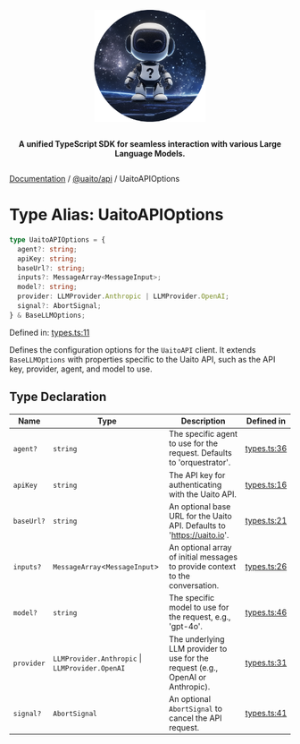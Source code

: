 <div style="display:flex; flex-direction:column; align-items:center;">
<p align="center">
  <img src="../UAITO.png" alt="UAITO Logo" width="200"/>
</p>

<p align="center">
  <strong>A unified TypeScript SDK for seamless interaction with various Large Language Models.</strong>
</p>
</div>

[Documentation](README.md) / [@uaito/api](@uaito.api.md) / UaitoAPIOptions

# Type Alias: UaitoAPIOptions

```ts
type UaitoAPIOptions = {
  agent?: string;
  apiKey: string;
  baseUrl?: string;
  inputs?: MessageArray<MessageInput>;
  model?: string;
  provider: LLMProvider.Anthropic | LLMProvider.OpenAI;
  signal?: AbortSignal;
} & BaseLLMOptions;
```

Defined in: [types.ts:11](https://github.com/elribonazo/uaito/blob/11a62aa88ccfadb7acae2cd0c0e9264cbc6ec939/packages/api/src/types.ts#L11)

Defines the configuration options for the `UaitoAPI` client.
It extends `BaseLLMOptions` with properties specific to the Uaito API,
such as the API key, provider, agent, and model to use.

## Type Declaration

| Name | Type | Description | Defined in |
| ------ | ------ | ------ | ------ |
| `agent?` | `string` | The specific agent to use for the request. Defaults to 'orquestrator'. | [types.ts:36](https://github.com/elribonazo/uaito/blob/11a62aa88ccfadb7acae2cd0c0e9264cbc6ec939/packages/api/src/types.ts#L36) |
| `apiKey` | `string` | The API key for authenticating with the Uaito API. | [types.ts:16](https://github.com/elribonazo/uaito/blob/11a62aa88ccfadb7acae2cd0c0e9264cbc6ec939/packages/api/src/types.ts#L16) |
| `baseUrl?` | `string` | An optional base URL for the Uaito API. Defaults to 'https://uaito.io'. | [types.ts:21](https://github.com/elribonazo/uaito/blob/11a62aa88ccfadb7acae2cd0c0e9264cbc6ec939/packages/api/src/types.ts#L21) |
| `inputs?` | `MessageArray`\<`MessageInput`\> | An optional array of initial messages to provide context to the conversation. | [types.ts:26](https://github.com/elribonazo/uaito/blob/11a62aa88ccfadb7acae2cd0c0e9264cbc6ec939/packages/api/src/types.ts#L26) |
| `model?` | `string` | The specific model to use for the request, e.g., 'gpt-4o'. | [types.ts:46](https://github.com/elribonazo/uaito/blob/11a62aa88ccfadb7acae2cd0c0e9264cbc6ec939/packages/api/src/types.ts#L46) |
| `provider` | `LLMProvider.Anthropic` \| `LLMProvider.OpenAI` | The underlying LLM provider to use for the request (e.g., OpenAI or Anthropic). | [types.ts:31](https://github.com/elribonazo/uaito/blob/11a62aa88ccfadb7acae2cd0c0e9264cbc6ec939/packages/api/src/types.ts#L31) |
| `signal?` | `AbortSignal` | An optional `AbortSignal` to cancel the API request. | [types.ts:41](https://github.com/elribonazo/uaito/blob/11a62aa88ccfadb7acae2cd0c0e9264cbc6ec939/packages/api/src/types.ts#L41) |
